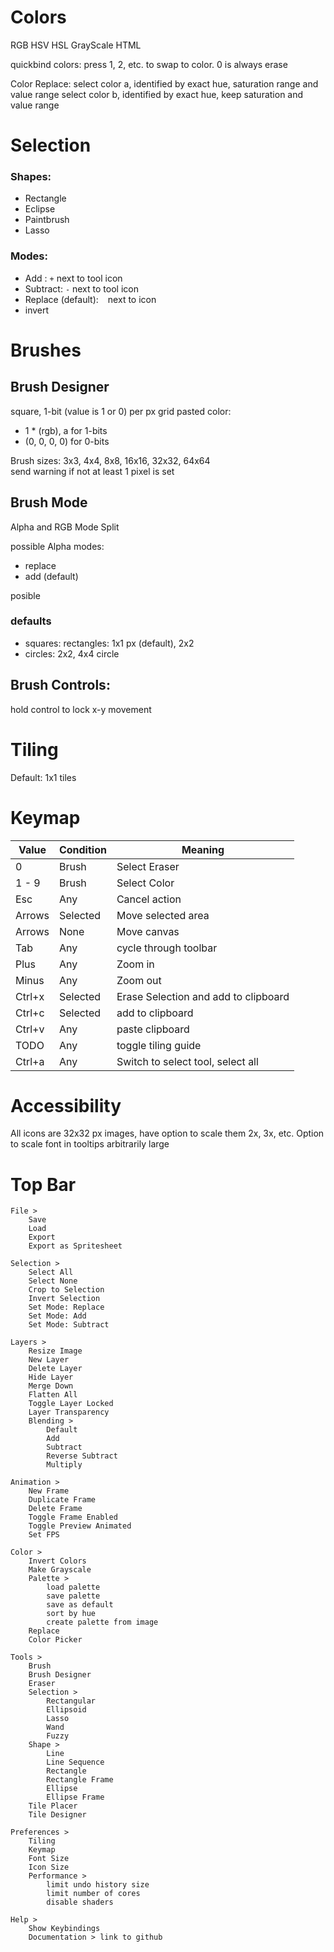 # Colors

RGB
HSV
HSL
GrayScale
HTML

quickbind colors: press 1, 2, etc. to swap to color. 0 is always erase

Color Replace:
    select color a, identified by exact hue, saturation range and value range
    select color b, identified by exact hue, keep saturation and value range

# Selection

### Shapes:
+ Rectangle
+ Eclipse
+ Paintbrush
+ Lasso

### Modes:
+ Add : `+` next to tool icon
+ Subtract: `-` next to tool icon
+ Replace (default): ` ` next to icon
+ invert

# Brushes
## Brush Designer

square, 1-bit (value is 1 or 0) per px grid
pasted color: 
+ 1 * (rgb), a for 1-bits
+ (0, 0, 0, 0) for 0-bits

Brush sizes: 3x3, 4x4, 8x8, 16x16, 32x32, 64x64<br>
send warning if not at least 1 pixel is set

## Brush Mode
Alpha and RGB Mode Split

possible Alpha modes:
+ replace
+ add (default)

posible

### defaults
+ squares: rectangles: 1x1 px (default), 2x2
+ circles: 2x2, 4x4 circle

## Brush Controls:
    
hold control to lock x-y movement

# Tiling

Default: 1x1 tiles


# Keymap

| Value  | Condition | Meaning                              |
|--------|-----------|--------------------------------------|
| 0      | Brush     | Select Eraser                        |
| 1 - 9  | Brush     | Select Color                         |
| Esc    | Any       | Cancel action                        |
| Arrows | Selected  | Move selected area                   |
| Arrows | None      | Move canvas                          |
| Tab    | Any       | cycle through toolbar                |
| Plus   | Any       | Zoom in                              |
| Minus  | Any       | Zoom out                             | 
 | Ctrl+x | Selected  | Erase Selection and add to clipboard |
 | Ctrl+c | Selected  | add to clipboard                     |
 | Ctrl+v | Any       | paste clipboard                      |
 | TODO   | Any       | toggle tiling guide                  |
 | Ctrl+a | Any       | Switch to select tool, select all    | 


# Accessibility

All icons are 32x32 px images, have option to scale them 2x, 3x, etc.
Option to scale font in tooltips arbitrarily large

# Top Bar

```
File > 
    Save
    Load
    Export
    Export as Spritesheet

Selection > 
    Select All
    Select None
    Crop to Selection
    Invert Selection
    Set Mode: Replace
    Set Mode: Add
    Set Mode: Subtract
    
Layers >
    Resize Image
    New Layer
    Delete Layer
    Hide Layer
    Merge Down
    Flatten All
    Toggle Layer Locked
    Layer Transparency
    Blending >
        Default 
        Add
        Subtract
        Reverse Subtract
        Multiply
            
Animation >
    New Frame
    Duplicate Frame
    Delete Frame
    Toggle Frame Enabled
    Toggle Preview Animated
    Set FPS
        
Color > 
    Invert Colors
    Make Grayscale
    Palette >
        load palette
        save palette
        save as default
        sort by hue
        create palette from image
    Replace 
    Color Picker
    
Tools >
    Brush
    Brush Designer
    Eraser
    Selection > 
        Rectangular
        Ellipsoid
        Lasso
        Wand
        Fuzzy   
    Shape >
        Line
        Line Sequence
        Rectangle
        Rectangle Frame
        Ellipse
        Ellipse Frame
    Tile Placer
    Tile Designer

Preferences >
    Tiling 
    Keymap 
    Font Size
    Icon Size
    Performance >
        limit undo history size
        limit number of cores
        disable shaders

Help > 
    Show Keybindings
    Documentation > link to github
```

